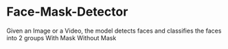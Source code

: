 # Face-Mask-Detector
Given an Image or a Video, the model detects faces and classifies the faces into 2 groups
With Mask
Without Mask
